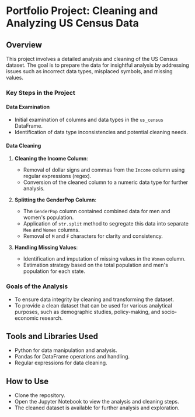 # Portfolio Project: Cleaning and Analyzing US Census Data

## Overview
This project involves a detailed analysis and cleaning of the US Census dataset. The goal is to prepare the data for insightful analysis by addressing issues such as incorrect data types, misplaced symbols, and missing values.

### Key Steps in the Project

#### Data Examination
- Initial examination of columns and data types in the `us_census` DataFrame.
- Identification of data type inconsistencies and potential cleaning needs.

#### Data Cleaning
1. **Cleaning the Income Column**: 
   - Removal of dollar signs and commas from the `Income` column using regular expressions (regex).
   - Conversion of the cleaned column to a numeric data type for further analysis.

2. **Splitting the GenderPop Column**:
   - The `GenderPop` column contained combined data for men and women's population. 
   - Application of `str.split` method to segregate this data into separate `Men` and `Women` columns.
   - Removal of `M` and `F` characters for clarity and consistency.

3. **Handling Missing Values**:
   - Identification and imputation of missing values in the `Women` column.
   - Estimation strategy based on the total population and men's population for each state.

### Goals of the Analysis
- To ensure data integrity by cleaning and transforming the dataset.
- To provide a clean dataset that can be used for various analytical purposes, such as demographic studies, policy-making, and socio-economic research.

## Tools and Libraries Used
- Python for data manipulation and analysis.
- Pandas for DataFrame operations and handling.
- Regular expressions for data cleaning.

## How to Use
- Clone the repository.
- Open the Jupyter Notebook to view the analysis and cleaning steps.
- The cleaned dataset is available for further analysis and exploration.
